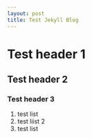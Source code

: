 ```yaml
---
layout: post
title: Test Jekyll Blog
---
```


# Test header 1
## Test header 2
### Test header 3

1. test list
2. test liist 2
3. test list

